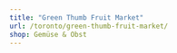 ```yaml
---
title: "Green Thumb Fruit Market"
url: /toronto/green-thumb-fruit-market/
shop: Gemüse & Obst
---
```

